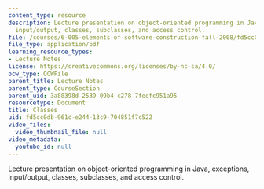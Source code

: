 ```yaml
---
content_type: resource
description: Lecture presentation on object-oriented programming in Java, exceptions,
  input/output, classes, subclasses, and access control.
file: /courses/6-005-elements-of-software-construction-fall-2008/fd5cc0db961ce24413c9704851f7c522_MIT6_005f08_lec02.pdf
file_type: application/pdf
learning_resource_types:
- Lecture Notes
license: https://creativecommons.org/licenses/by-nc-sa/4.0/
ocw_type: OCWFile
parent_title: Lecture Notes
parent_type: CourseSection
parent_uid: 3a88398d-2539-09b4-c278-7feefc951a95
resourcetype: Document
title: Classes
uid: fd5cc0db-961c-e244-13c9-704851f7c522
video_files:
  video_thumbnail_file: null
video_metadata:
  youtube_id: null
---
```

Lecture presentation on object-oriented programming in Java, exceptions, input/output, classes, subclasses, and access control.